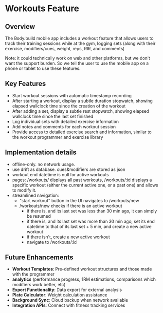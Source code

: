 # Workouts Feature

## Overview

The Body.build mobile app includes a workout feature that allows users to track
their training sessions while at the gym, logging sets
(along with their exercise, modifiers/cues, weight, reps, RIR, and comments)

Note: it could technically work on web and other platforms, but we don't want the support burden.
So we tell the user to use the mobile app on a phone or tablet to use these features.

## Key Features

- Start workout sessions with automatic timestamp recording
- After starting a workout, display a subtle duration stopwatch, showing elapsed wallclock time since the creation of the workout
- After adding a set, display a subtle rest stopwatch, showing elapsed wallclock time since the last set finished
- Log individual sets with detailed exercise information
- Add notes and comments for each workout session
- Provide access to detailed exercise search and information,
  similar to the workout programmer and exercise library

## Implementation details

* offline-only. no network usage.
* use drift as database. cues&modifiers are stored as json
* workout end datetime is null for active workouts
* pages: /workouts/ displays all past workouts, /workouts/:id displays a specific workout (either the current active one, or a past one) and allows to modify it.
* streamlined navigation:
  - "start workout" button in the UI navigates to /workouts/new
  - /workouts/new checks if there is an active workout
    * if there is, and its last set was less than 30 min ago, it can simply be resumed
    * if there is, and its last set was more than 30 min ago, set its end datetime to that of its last set + 5 min, and create a new active workout
    * if there isn't, create a new active workout
    * navigate to /workouts/:id

## Future Enhancements

- **Workout Templates**: Pre-defined workout structures and those made with the programmer
- **analytics** (performance progress, 1RM estimations, comparisons which modifiers work better, etc)
- **Export Functionality**: Data export for external analysis
- **Plate Calculator**: Weight calculation assistance
- **Background Sync**: Cloud backup when network available
- **Integration APIs**: Connect with fitness tracking services
